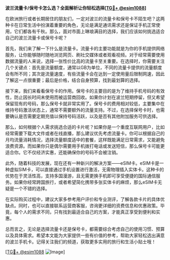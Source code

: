 **波兰流量卡/保号卡怎么选？全面解析让你轻松选择[[TG💪+ @esim1088](https://t.me/s/esim1088)]**

在欧洲旅行或者长期居住的朋友们，一定对波兰的流量卡和保号卡不陌生吧？这两种卡在日常生活中扮演着重要的角色，无论是满足通讯需求还是保证手机正常使用，它们都各有千秋。那么，面对市面上琳琅满目的选择，我们应该如何挑选适合自己的波兰流量卡或保号卡呢？

首先，我们来了解一下什么是流量卡。流量卡的主要功能就是为你的手机提供网络服务，让你能够随时随地浏览网页、刷社交媒体或者观看视频。对于经常需要使用数据流量的人来说，选择一张性价比高的流量卡至关重要。在选择时，你需要关注几个关键点：首先是流量额度，通常以GB为单位，不同的流量卡提供的流量额度会有所不同；其次是流量速度，有些流量卡会在达到一定使用量后限制网速，因此了解这一点很重要；最后是价格，结合自身预算，找到最划算的选择。

接下来，我们来看看保号卡的作用。保号卡的主要目的是为了维持手机号码的有效性，防止因长时间未使用而被运营商回收。如果你计划在波兰短期停留，但又希望保留现有的号码，那么保号卡就非常实用了。保号卡的费用相对较低，主要集中在维持号码激活状态上，通常不需要额外的流量支持。不过，在选择保号卡时，也需要确认是否需要定期充值以保持号码活跃，以及是否有其他附加服务可供选择。

那么，如何根据个人需求挑选合适的卡片呢？如果你是一个重度互联网用户，比如经常需要下载大文件或者在线直播，那么建议优先考虑流量卡。你可以根据自己的月均流量消耗情况，选择流量额度适中的套餐，这样既能满足日常需求，又能避免浪费资源。而如果你只是偶尔需要用手机拨打电话或发送短信，那么保号卡可能更适合你。它不仅经济实惠，还能确保你的号码不会被注销。

此外，随着科技的发展，现在还有一种新兴的解决方案——eSIM卡。eSIM卡是一种虚拟SIM卡，可以直接通过手机设置进行激活，无需物理插入实体卡。这种卡的优势在于灵活性高，支持多国漫游，且无需更换手机即可享受便捷的国际通信服务。如果你经常跨国旅行，或者希望简化携带多张实体卡的麻烦，那么eSIM卡无疑是一个不错的选择。

在实际购买过程中，建议大家多参考用户评价和专业测评，了解各款卡片的具体优缺点。同时，也可以直接联系运营商客服，咨询更详细的资费信息和优惠政策。毕竟，每个人的需求不同，只有找到最适合自己的方案，才能真正享受到便利和实惠。

总而言之，无论是选择流量卡还是保号卡，都需要综合考虑自己的使用习惯、预算以及具体需求。希望本文能为大家提供一些有价值的参考，帮助大家轻松选出满意的波兰手机卡。记得关注我们的频道，获取更多实用的旅行和生活小贴士哦！

[[TG💪+ @esim1088](https://t.me/s/esim1088) ![Image](https://i.postimg.cc/4NQfJmqS/Snipaste-2025-05-13-00-14-12.png)]